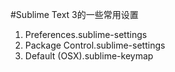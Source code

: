 #Sublime Text 3的一些常用设置

1. Preferences.sublime-settings
2. Package Control.sublime-settings
3. Default (OSX).sublime-keymap
